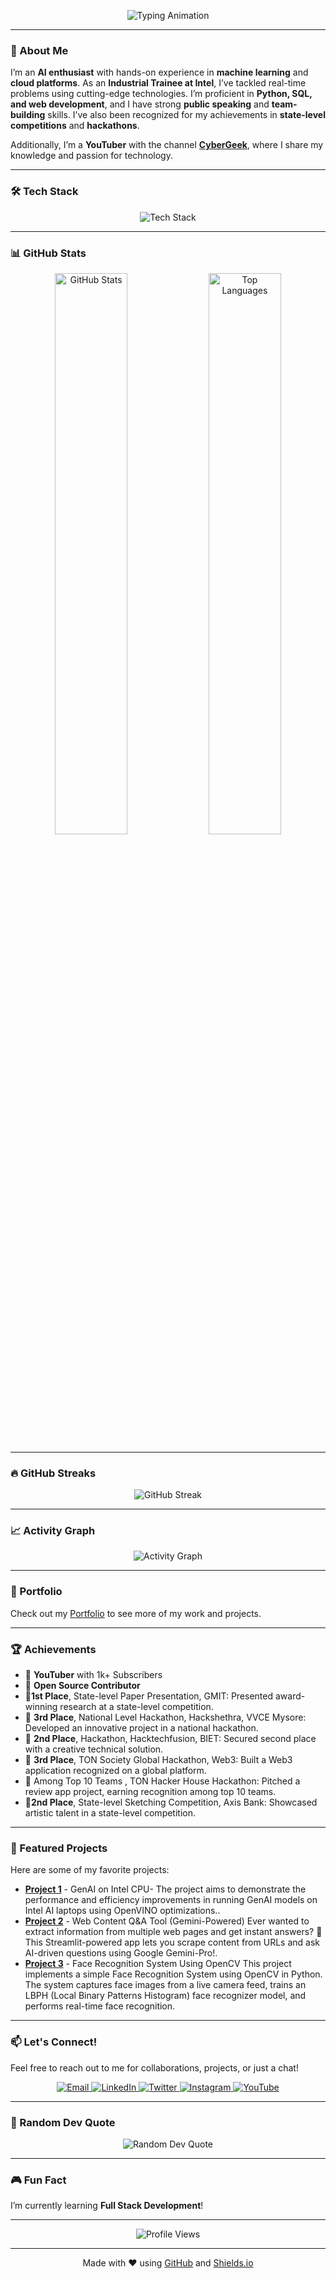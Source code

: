 <p align="center">
  <img src="https://readme-typing-svg.demolab.com?font=Fira+Code&weight=600&size=30&duration=4000&pause=1000&color=00FF00&center=true&vCenter=true&width=600&height=80&lines=Hey+👋%2C+I'm+Farhan+Khan;AI+%7C+Full Stack+%7C+Data;Let's+build+something+awesome!" alt="Typing Animation" />
</p>

---

### 🚀 About Me  
I’m an **AI enthusiast** with hands-on experience in **machine learning** and **cloud platforms**. As an **Industrial Trainee at Intel**, I’ve tackled real-time problems using cutting-edge technologies. I’m proficient in **Python, SQL, and web development**, and I have strong **public speaking** and **team-building** skills. I’ve also been recognized for my achievements in **state-level competitions** and **hackathons**.  

Additionally, I’m a **YouTuber** with the channel **[CyberGeek](https://www.youtube.com/user/@cybergeek4865)**, where I share my knowledge and passion for technology.  

---


### 🛠️ Tech Stack  
<div align="center">
  <img src="https://skillicons.dev/icons?i=python,java,js,html,css,tailwind,bootstrap,flask,express,mongodb,excel,jdbc,opencv,mysql,postgres,aws,gcp,docker,git,github,linux,vscode,tensorflow,keras,opencv,android,firebase,wordpress&perline=9" alt="Tech Stack" />
</div>



---

### 📊 GitHub Stats  
<div align="center">
  <img src="https://github-readme-stats.vercel.app/api?username=Farhankhankundur&show_icons=true&count_private=true&hide_border=true&theme=radical" alt="GitHub Stats" width="48%" />
  <img src="https://github-readme-stats.vercel.app/api/top-langs/?username=Farhankhankundur&hide_border=true&layout=compact&theme=radical" alt="Top Languages" width="48%" />
</div>

---

### 🔥 GitHub Streaks  
<div align="center">
  <img src="https://streak-stats.demolab.com/?user=Farhankhankundur&theme=radical" alt="GitHub Streak" />
</div>

---

### 📈 Activity Graph  
<div align="center">
  <img src="https://github-readme-activity-graph.vercel.app/graph?username=Farhankhankundur&theme=react-dark&bg_color=1a1a1a&hide_border=true&area=true" alt="Activity Graph" />
</div>


-------


### 📝 Portfolio  
Check out my [Portfolio](https://farhankhankundur.github.io/) to see more of my work and projects.  

---

### 🏆 Achievements   
- 🎥 **YouTuber** with 1k+ Subscribers  
- 🌟 **Open Source Contributor**
- 🥇**1st Place**, State-level Paper Presentation, GMIT: Presented award-winning research at a state-level competition.
- 🥈 **3rd Place**, National Level Hackathon, Hackshethra, VVCE Mysore: Developed an innovative project in a
national hackathon.
- 🥈 **2nd Place**, Hackathon, Hacktechfusion, BIET: Secured second place with a creative technical solution.
- 🥇 **3rd Place**, TON Society Global Hackathon, Web3: Built a Web3 application recognized on a global platform.
- 🥈 Among Top 10 Teams , TON Hacker House Hackathon: Pitched a review app project, earning recognition among
top 10 teams.
- 🥇**2nd Place**, State-level Sketching Competition, Axis Bank: Showcased artistic talent in a state-level competition. 

---

### 📌 Featured Projects  
Here are some of my favorite projects:  

- **[Project 1](https://github.com/Farhankhankundur/Intel-unnati)** - GenAI on Intel CPU- The project aims to demonstrate the performance and efficiency improvements in running GenAI models on Intel AI laptops using OpenVINO optimizations..  
- **[Project 2](https://github.com/Farhankhankundur/Web-Content-Q-A-Tool-Gemini-Powered-)** - Web Content Q&A Tool (Gemini-Powered) Ever wanted to extract information from multiple web pages and get instant answers? 🚀 This Streamlit-powered app lets you scrape content from URLs and ask AI-driven questions using Google Gemini-Pro!.  
- **[Project 3](https://github.com/Farhankhankundur/Face_recognition)** - Face Recognition System Using OpenCV This project implements a simple Face Recognition System using OpenCV in Python. The system captures face images from a live camera feed, trains an LBPH (Local Binary Patterns Histogram) face recognizer model, and performs real-time face recognition.



---

### 📫 Let's Connect!  
Feel free to reach out to me for collaborations, projects, or just a chat!  

<div align="center">
  <a href="mailto:farhankhankundur@gmail.com">
    <img src="https://img.shields.io/badge/Email-D14836?style=for-the-badge&logo=gmail&logoColor=white" alt="Email" />
  </a>
  <a href="https://www.linkedin.com/in/farhankhankundur/">
    <img src="https://img.shields.io/badge/LinkedIn-0077B5?style=for-the-badge&logo=linkedin&logoColor=white" alt="LinkedIn" />
  </a>
  <a href="https://twitter.com/FarhanKhank18">
    <img src="https://img.shields.io/badge/Twitter-1DA1F2?style=for-the-badge&logo=twitter&logoColor=white" alt="Twitter" />
  </a>
  <a href="https://instagram.com/farhan__khan__51">
    <img src="https://img.shields.io/badge/Instagram-E4405F?style=for-the-badge&logo=instagram&logoColor=white" alt="Instagram" />
  </a>
  <a href="https://www.youtube.com/user/@cybergeek4865">
    <img src="https://img.shields.io/badge/YouTube-FF0000?style=for-the-badge&logo=youtube&logoColor=white" alt="YouTube" />
  </a>
</div>

---


### 🎨 Random Dev Quote  
<div align="center">
  <img src="https://quotes-github-readme.vercel.app/api?type=horizontal&theme=radical" alt="Random Dev Quote" />
</div>

---

### 🎮 Fun Fact  
I’m currently learning **Full Stack Development**!  

---

<div align="center">
  <img src="https://komarev.com/ghpvc/?username=Farhankhankundur&style=flat-square&color=blue" alt="Profile Views" />
</div>

---

<div align="center">
  Made with ❤️ using <a href="https://github.com/Farhankhankundur">GitHub</a> and <a href="https://shields.io/">Shields.io</a>
</div>

